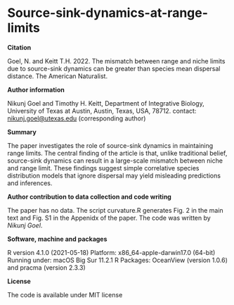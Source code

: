 # Source-sink-dynamics-at-range-limits
**Citation**

Goel, N. and Keitt T.H. 2022. The mismatch between range and niche limits due to source-sink dynamics can be greater than species mean dispersal distance. The American Naturalist.


**Author information**

Nikunj Goel and Timothy H. Keitt, Department of Integrative Biology, University of Texas at Austin, Austin, Texas, USA, 78712.
contact: nikunj.goel@utexas.edu (corresponding author)

**Summary**

The paper investigates the role of source-sink dynamics in maintaining range limits. The central finding of the article is that, unlike traditional belief, source-sink dynamics can result in a large-scale mismatch between niche and range limit. These findings suggest simple correlative species distribution models that ignore dispersal may yield misleading predictions and inferences.

**Author contribution to data collection and code writing**

The paper has no data. The script curvature.R generates Fig. 2 in the main text and Fig. S1 in the Appenidx of the paper. The code was written by _Nikunj Goel_.

**Software, machine and packages**

R version 4.1.0 (2021-05-18)
Platform: x86_64-apple-darwin17.0 (64-bit)
Running under: macOS Big Sur 11.2.1
R Packages: OceanView (version 1.0.6) and pracma (version 2.3.3)   

**License**

The code is available under MIT license
